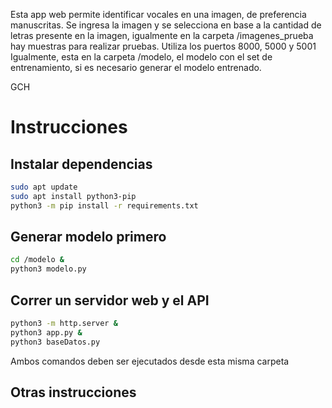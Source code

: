 Esta app web permite identificar vocales en una imagen, de preferencia manuscritas. Se ingresa la imagen y se selecciona en base a la cantidad de letras presente en la imagen, igualmente en la carpeta /imagenes_prueba hay muestras para realizar pruebas.
Utiliza los puertos 8000, 5000 y 5001
Igualmente, esta en la carpeta /modelo, el modelo con el set de entrenamiento, si es necesario generar el modelo entrenado.


GCH

# Instrucciones

## Instalar dependencias

```bash
sudo apt update
sudo apt install python3-pip
python3 -m pip install -r requirements.txt
```
## Generar modelo primero

```bash
cd /modelo &
python3 modelo.py
```

## Correr un servidor web y el API

```bash
python3 -m http.server &
python3 app.py &
python3 baseDatos.py
```

Ambos comandos deben ser ejecutados desde esta misma carpeta


## Otras instrucciones


